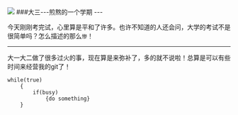 <img src="http://7xjnhr.com1.z0.glb.clouddn.com/az.jpg">
###大三---煎熬的一个学期
---

今天刚刚考完试，心里算是平和了许多。也许不知道的人还会问，大学的考试不是很简单吗？怎么描述的那么<code>惨</code>！

---

大一大二做了很多过火的事，现在算是来弥补了，多的就不说啦！总算是可以有些时间来经营我的git了！

    while(true)
        {
            if(busy)
                {do something}
        }
